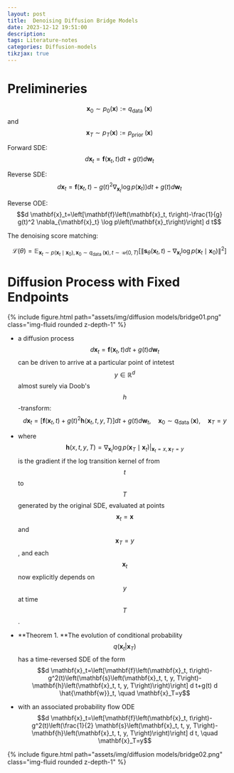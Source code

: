 ```yaml
---
layout: post
title:  Denoising Diffusion Bridge Models
date: 2023-12-12 19:51:00
description: 
tags: Literature-notes
categories: Diffusion-models
tikzjax: true
---
```

# Prelimineries
$$\mathbf{x}_0 \sim p_0(\mathbf{x}):=q_{\text {data }}(\mathbf{x})$$ and $$\mathbf{x}_T \sim p_T(\mathbf{x}):=p_{\text {prior }}(\mathbf{x})$$

Forward SDE: $$d \mathbf{x}_t=\mathbf{f}\left(\mathbf{x}_t, t\right) d t+g(t) d \mathbf{w}_t$$

Reverse SDE: $$\left.d \mathbf{x}_t=\mathbf{f}\left(\mathbf{x}_t, t\right)-g(t)^2 \nabla_{\mathbf{x}_t} \log p\left(\mathbf{x}_t\right)\right) d t+g(t) d \mathbf{w}_t$$

Reverse ODE: $$d \mathbf{x}_t=\left[\mathbf{f}\left(\mathbf{x}_t, t\right)-\frac{1}{g} g(t)^2 \nabla_{\mathbf{x}_t} \log p\left(\mathbf{x}_t\right)\right] d t$$

The denoising score matching:

$$\mathcal{L}(\theta)=\mathbb{E}_{\mathbf{x}_t \sim p\left(\mathbf{x}_t \mid \mathbf{x}_0\right), \mathbf{x}_0 \sim q_{\text {data }}(\mathbf{x}), t \sim \mathcal{U}(0, T)}\left[\left\|\mathbf{s}_\theta\left(\mathbf{x}_t, t\right)-\nabla_{\mathbf{x}_t} \log p\left(\mathbf{x}_t \mid \mathbf{x}_0\right)\right\|^2\right]$$

# Diffusion Process with Fixed Endpoints
{% include figure.html path="assets/img/diffusion models/bridge01.png" class="img-fluid rounded z-depth-1" %}

- a diffusion process $$d \mathbf{x}_t=\mathbf{f}\left(\mathbf{x}_t, t\right) d t+g(t) d \mathbf{w}_t$$ can be driven to arrive at a particular point of intetest $$y \in \mathbb{R}^d$$ almost surely via Doob's $$h$$-transform: $$d \mathbf{x}_t= [\mathbf{f}\left(\mathbf{x}_t, t\right) +g(t)^2 \mathbf{h}\left(\mathbf{x}_t, t, y, T\right)]dt+g(t) d \mathbf{w}_t, \quad \mathbf{x}_0 \sim q_{\text {data }}(\mathbf{x}), \quad \mathbf{x}_T=y$$

- where $$\mathbf{h}(x, t, y, T)=\nabla_{\mathbf{x}_t} \log p\left(\mathbf{x}_T \mid \mathbf{x}_t\right) \vert_{\mathbf{x}_t=x, \mathbf{x}_T=y}$$ is the gradient if the log transition kernel of from $$t$$ to $$T$$ generated by the original SDE, evaluated at points $$\mathbf{x}_t = \mathbf{x}$$ and $$\mathbf{x}_T = y$$, and each $$\mathbf{x}_t$$ now explicitly depends on $$y$$ at time $$T$$.

- **Theorem 1. **The evolution of conditional probability $$q(\mathbf{x}_t \vert \mathbf{x}_T)$$ has a time-reversed SDE of the form$$d \mathbf{x}_t=\left[\mathbf{f}\left(\mathbf{x}_t, t\right)-g^2(t)\left(\mathbf{s}\left(\mathbf{x}_t, t, y, T\right)-\mathbf{h}\left(\mathbf{x}_t, t, y, T\right)\right)\right] d t+g(t) d \hat{\mathbf{w}}_t, \quad \mathbf{x}_T=y$$
- with an associated probability flow ODE $$d \mathbf{x}_t=\left[\mathbf{f}\left(\mathbf{x}_t, t\right)-g^2(t)\left(\frac{1}{2} \mathbf{s}\left(\mathbf{x}_t, t, y, T\right)-\mathbf{h}\left(\mathbf{x}_t, t, y, T\right)\right)\right] d t, \quad \mathbf{x}_T=y$$

{% include figure.html path="assets/img/diffusion models/bridge02.png" class="img-fluid rounded z-depth-1" %}

